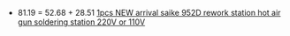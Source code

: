 - 81.19 = 52.68 + 28.51 [1pcs NEW arrival saike 952D rework station hot air gun soldering station 220V or 110V](https://www.aliexpress.us/item/2255800719641360.html)
